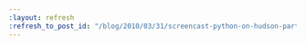 ```yaml
---
:layout: refresh
:refresh_to_post_id: "/blog/2010/03/31/screencast-python-on-hudson-part-1"
---
```

